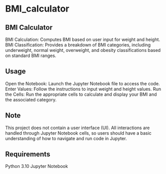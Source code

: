 # BMI_calculator

## BMI Calculator
BMI Calculation: Computes BMI based on user input for weight and height.
BMI Classification: Provides a breakdown of BMI categories, including underweight, normal weight, overweight, and obesity classifications based on standard BMI ranges.

## Usage
Open the Notebook: Launch the Jupyter Notebook file to access the code.
Enter Values: Follow the instructions to input weight and height values.
Run the Cells: Run the appropriate cells to calculate and display your BMI and the associated category.
## Note
This project does not contain a user interface (UI). All interactions are handled through Jupyter Notebook cells, so users should have a basic understanding of how to navigate and run code in Jupyter.
## Requirements
Python 3.10
Jupyter Notebook
